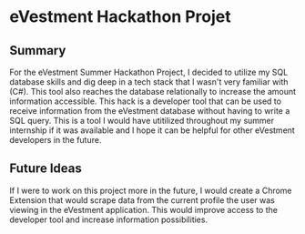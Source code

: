 # eVestment Hackathon Projet

## Summary
For the eVestment Summer Hackathon Project, I decided to utilize my SQL database skills and dig deep in a tech stack that I wasn't very familiar with (C#).
This tool also reaches the database relationally to increase the amount information accessible.
This hack is a developer tool that can be used to receive information from the eVestment database without having to write a SQL query. This is a tool I would have utitilized throughout my summer internship if it was available and I hope it can be helpful for other eVestment developers in the future.

## Future Ideas
If I were to work on this project more in the future, I would create a Chrome Extension that would scrape data from the current profile the user was viewing in the eVestment application. This would improve access to the developer tool and increase information possibilities.
